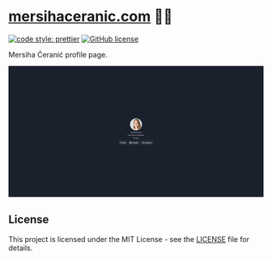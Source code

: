 # [mersihaceranic.com](https://www.mersihaceranic.com) 👩‍💻

[![code style: prettier](https://img.shields.io/badge/code_style-prettier-ff69b4.svg)](https://github.com/prettier/prettier)
[![GitHub license](https://img.shields.io/badge/license-MIT-blue.svg)](https://github.com/malcodeman/mersihaceranic.com/blob/master/LICENSE)

Mersiha Ćeranić profile page.

![Screenshot](readme/screenshot.png)

## License

This project is licensed under the MIT License - see the [LICENSE](LICENSE) file for details.
